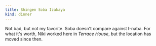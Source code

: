 ```yaml
---
title: Shingen Soba Izakaya
kind: dinner
---
```

Not bad, but not my favorite. Soba doesn't compare against I-naba. For what it's worth, Niki worked here in _Terrace House_, but the location has moved since then.
